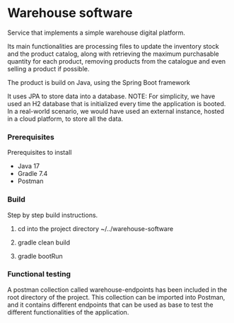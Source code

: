 # Warehouse software 
Service that implements a simple warehouse digital platform. 

Its main functionalities are processing files to update the inventory stock 
and the product catalog, along with retrieving the maximum purchasable quantity
for each product, removing products from the catalogue and even selling a product if possible.


The product is build on Java, using the Spring Boot framework

It uses JPA to store data into a database.
NOTE: For simplicity, we have used an H2 database that is initialized every time the application is booted.
In a real-world scenario, we would have used an external instance, hosted in a cloud platform, to store all the data.


### Prerequisites
Prerequisites to install

* Java 17
* Gradle 7.4
* Postman

### Build
Step by step build instructions.

1. cd into the project directory ~/../warehouse-software

2. gradle clean build

3. gradle bootRun

### Functional testing

A postman collection called warehouse-endpoints has been included in the root directory of the project. This collection can be imported into 
Postman, and it contains different endpoints that can be used as base to test the different functionalities of the 
application.